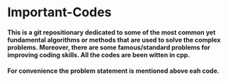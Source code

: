# Important-Codes

#### This is a git repositionary dedicated to some of the most common yet fundamental algorithms or methods that are used to solve the complex problems. Moreover, there are some famous/standard problems for improving coding skills. All the codes are been witten in cpp.

#### For convenience the problem statement is mentioned above eah code.
